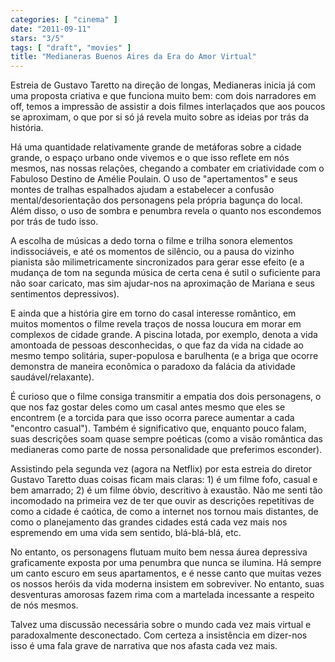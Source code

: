 ```yaml
---
categories: [ "cinema" ]
date: "2011-09-11"
stars: "3/5"
tags: [ "draft", "movies" ]
title: "Medianeras Buenos Aires da Era do Amor Virtual"
---
```

Estreia de Gustavo Taretto na direção de longas, Medianeras inicia já
com uma proposta criativa e que funciona muito bem: com dois narradores
em off, temos a impressão de assistir a dois filmes interlaçados que
aos poucos se aproximam, o que por si só já revela muito sobre as
ideias por trás da história. 

Há uma quantidade relativamente grande de metáforas sobre a cidade
grande, o espaço urbano onde vivemos e o que isso reflete em nós mesmos,
nas nossas relações, chegando a combater em criatividade com o Fabuloso
Destino de Amélie Poulain. O uso de "apertamentos" e seus montes de
tralhas espalhados ajudam a estabelecer a confusão mental/desorientação
dos personagens pela própria bagunça do local. Além disso, o uso de
sombra e penumbra revela o quanto nos escondemos por trás de tudo isso.

A escolha de músicas a dedo torna o filme e trilha sonora elementos
indissociáveis, e até os momentos de silêncio, ou a pausa do vizinho
pianista são milimetricamente sincronizados para gerar esse efeito (e
a mudança de tom na segunda música de certa cena é sutil o suficiente
para não soar caricato, mas sim ajudar-nos na aproximação de Mariana
e seus sentimentos depressivos).

E ainda que a história gire em torno do casal interesse romântico,
em muitos momentos o filme revela traços de nossa loucura em morar em
complexos de cidade grande. A piscina lotada, por exemplo, denota a vida
amontoada de pessoas desconhecidas, o que faz da vida na cidade ao mesmo
tempo solitária, super-populosa e barulhenta (e a briga que ocorre
demonstra de maneira econômica o paradoxo da falácia da atividade
saudável/relaxante).

É curioso que o filme consiga transmitir a empatia dos dois personagens,
o que nos faz gostar deles como um casal antes mesmo que eles se encontrem
(e a torcida para que isso ocorra parece aumentar a cada "encontro
casual"). Também é significativo que, enquanto pouco falam, suas
descrições soam quase sempre poéticas (como a visão romântica das
medianeras como parte de nossa personalidade que preferimos esconder).

Assistindo pela segunda vez (agora na Netflix) por esta estreia do diretor
Gustavo Taretto duas coisas ficam mais claras: 1) é um filme fofo, casual
e bem amarrado; 2) é um filme óbvio, descritivo à exaustão. Não me
senti tão incomodado na primeira vez de ter que ouvir as descrições
repetitivas de como a cidade é caótica, de como a internet nos tornou
mais distantes, de como o planejamento das grandes cidades está cada
vez mais nos espremendo em uma vida sem sentido, blá-blá-blá, etc.

No entanto, os personagens flutuam muito bem nessa áurea depressiva
graficamente exposta por uma penumbra que nunca se ilumina. Há sempre um
canto escuro em seus apartamentos, e é nesse canto que muitas vezes os
nossos heróis da vida moderna insistem em sobreviver. No entanto, suas
desventuras amorosas fazem rima com a martelada incessante a respeito
de nós mesmos.

Talvez uma discussão necessária sobre o mundo cada vez mais virtual
e paradoxalmente desconectado. Com certeza a insistência em dizer-nos
isso é uma fala grave de narrativa que nos afasta cada vez mais.
